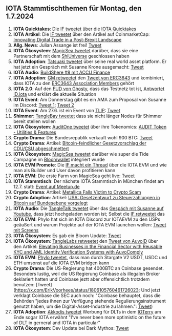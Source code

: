 ## IOTA Stammtischthemen für Montag, den 1.7.2024

1. **IOTA Quicktakes**: Die [IF tweetet]() über die [IOTA Quicktakes]()
2. **IOTA Artikel**: Die [IF tweetet](https://x.com/iota/status/1805299857835315400) über den Artikel auf CoinmarketCap: [Innovating Digital Trade in a Post-Brexit Landscape](https://coinmarketcap.com/community/articles/66742b40f0ae6e347ada3425/)
3. **Allg. News**: Julian Assange ist frei! [Tweet](https://x.com/BitcoinMagazine/status/1805379948409954692)
4. **IOTA Ökosystem**: [MagicSea tweetet](https://x.com/MagicSeaDEX/status/1805481046504579088) darüber, dass sie eine Partnerschaft mit dem [ShiUniverse](https://x.com/Shiuniverse) geschlossen haben
5. **IOTA Adoption**: [Tatsuaki tweetet](https://x.com/Zetagammaphi/status/1805444174231069013) über seine real world asset platform. Er hat jetzt ein Gespräch mit Susanne Krone ausgemacht: [Tweet](https://x.com/Zetagammaphi/status/1805466520891293703)
6. **IOTA Audio**: [BuildShere #8 mit ACCU Finance](https://x.com/iota/status/1805254556491694278)
7. **IOTA Adoption**: [GM retweetet](https://x.com/GM__INV/status/1805314504688873787) den [Tweet von ERC3643](https://x.com/ERC3643Org/status/1801188108039286805) und kombiniert, dass IOTA zu den [ERC3643 Association Members](https://www.erc3643.org/members) gehört
8. **IOTA 2.0**: Auf den [FUD von Ghosty](https://x.com/Ghostie0815/status/1805241300511322235), dass das Testnetz tot ist, [Antwortet ID.iota](https://x.com/id_iota/status/1805273063279272406) und erklärt die aktuelle Situation
9. **IOTA Event**: Am Donnerstag gibt es ein AMA zum Proposal von Susanne im Discord: [Tweet 1](https://x.com/iota/status/1805235596035551514); [Tweet 2](https://x.com/iota/status/1805235596035551514)
10. **IOTA Event**: Am 27.6. ist ein Event von [TLIP](https://x.com/TLIP_io): [Tweet](https://x.com/TLIP_io/status/1805508384608702874)
11. **Shimmer**: [TangleBay tweetet](https://x.com/tanglebay/status/1805527109021970713) dass sie nicht länger Nodes für Shimmer bereit stellen wollen
12. **IOTA Ökosystem**: [AuditOne tweetet](https://x.com/auditone_dao/status/1805522632978096163) über ihre Tokenomics: [AUDIT Token - Utilities & Features](https://www.auditone.io/blog-posts/audit-token-utilities-features)
13. **Crypto Drama**: Die Bundesrepublik verkauft wohl 900 BTC: [Tweet](https://x.com/FurkanCCTV/status/1805546629560238383)
14. **Crypto Drama**: Artikel: [Bitcoin-feindlicher Gesetzvorschlag der CDU/CSU abgeschmettert](https://www.blocktrainer.de/blog/freiheits-und-bitcoin-feindlicher-gesetzvorschlag-der-cdu/csu)
15. **IOTA Ökosystem**: [MagicSea tweetet](https://x.com/MagicSeaDEX/status/1805586751916012004) darüber wie super die Tide Campagne im [Bloomwallet](https://x.com/bloomwalletio) integriert wurde
16. **IOTA EVM Promote**: Die [IF macht ein Thread](https://x.com/iota/status/1805586746312142918) über die IOTA EVM und wie man als Builder und User davon profitieren kann
17. **IOTA EVM**: Die erste Farm von MagicSea geht live: [Tweet](https://x.com/MagicSeaDEX/status/1805843437792772495)
18. **IOTA Stammtisch**: Der nächste IOTA Stammtisch in München findet am 12.7. statt: [Event auf Meetup.de](https://www.meetup.com/iota-muc/events/301660915/?utm_medium=referral&utm_campaign=share-btn_savedevents_share_modal&utm_source=link)
19. **Crypto Drama**: Artikel: [Metallica Falls Victim to Crypto Scam](https://u.today/metallica-falls-victim-to-crypto-scam)
20. **Crypto Adoption**: Artikel: [USA: Gesetzentwurf zu Steuerzahlungen in Bitcoin auf Bundesebene vorgelegt](https://www.blocktrainer.de/blog/usa-gesetzentwurf-zu-steuerzahlungen-in-bitcoin-vorgelegt)
21. **IOTA Audio**: Die [TangleTalk tweetet](https://x.com/tangle_talk/status/1805874935111254132) über das [Gespäch mit Susanne auf Youtube](https://www.youtube.com/watch?v=towXlkVDWP4), dass jetzt hochgeladen worden ist; Selbst die [IF retweetet](https://x.com/iota/status/1805885413250204093) das
22. **IOTA EVM**: Phylo hat sich im IOTA Discord zur IOTAEVM zu den USPs geäußert und warum Projekte auf der IOTA EVM launchen wollen: [Tweet mit Screens](https://x.com/Vrom14286662/status/1805885863013781612)
23. **IOTA Ökosystem**: Es gab ein Bloom Update: [Tweet](https://x.com/bloomwalletio/status/1805989136324804755)
24. **IOTA Ökosystem**: [TangleLabs retweetet](https://x.com/Tangle_Labs/status/1806270644629164320) den [Tweet von AuvoID](https://x.com/AuvoDigital/status/1806270057292407136) über den Artikel: [Elevating Businesses in the Financial Sector with Reusable KYC and AML Identity Verification Systems with AuvoComply](https://www.linkedin.com/pulse/elevating-businesses-financial-sector-reusable-kyc-aml-identity-lduqe/?trackingId=FNIzbWRSjqTLorIuo4VB3Q%3D%3D)
25. **IOTA EVM**: [Phylo tweetet](https://x.com/PhyloIota/status/1805957804718727582), dass man durch Stargate V2 USDT, USDC und ETH umsonst auf die IOTA EVM bridgen kann
26. **Crypto Drama**: Die US-Regierung hat 4000BTC an Coinbase gesendet. Besonders lustig, weil die US Regierung Coinbase als illegalen Broker deklariert hatten und Coinbase jeztt aber offensichtlich trotzdem benutzen: [Tweet](https://x.com/ErikVoorhees/status/1806105760461726023; Und jetzt verklagt Coinbase die SEC auch noch: "Coinbase behauptet, dass die Behörden "jedes ihnen zur Verfügung stehende Regulierungsinstrument genutzt haben, um die Digital-Asset-Industrie zu lähmen.": [Tweet](https://x.com/hoss_crypto/status/1806324936618774671))
27. **IOTA Adoption**: [Akkodis tweetet](https://x.com/akkodis_global/status/1806063933758865738) Werbung für DLTs in dem [IOTerry](https://x.com/io_terry) am Ende sogar IOTA erwähnt "I've never been more optimistic on the future of DLT in gerneral and IOTA in particular"
28. **IOTA Ökosystem**: Dev Update bei Dark Mythos: [Tweet](https://x.com/DarkMythosIOTA/status/1806232040234188884)

